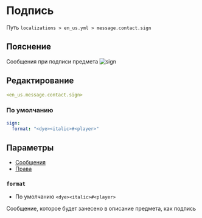 # Подпись
Путь `localizations > en_us.yml > message.contact.sign`

## Пояснение
Сообщения при подписи предмета
![sign](/sign.gif)

## Редактирование
```yaml
<en_us.message.contact.sign>
```

### По умолчанию
```yaml
sign:
  format: "<dye><italic>#<player>"
```

## Параметры

- [Сообщения](/ru/message/contact/sign/)
- [Права](/ru/permission/message/contact/sign/)

### `format`
- По умолчанию `<dye><italic>#<player>`

Сообщение, которое будет занесено в описание предмета, как подпись
